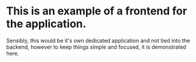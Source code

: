 # This is an example of a frontend for the application.

Sensibly, this would be it's own dedicated application and not tied into the backend, however to keep things simple and focused, it is demonstrated here.
